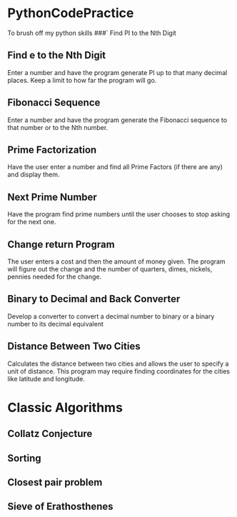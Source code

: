 # PythonCodePractice
To brush off my python skills
###` Find PI to the Nth Digit 
## Find e to the Nth Digit
Enter a number and have the program generate PI up to that many decimal places. Keep a limit to how far the program will go.
## Fibonacci Sequence
 Enter a number and have the program generate the Fibonacci sequence to that number or to the Nth number.
## Prime Factorization
Have the user enter a number and find all Prime Factors (if there are any) and display them.
## Next Prime Number
Have the program find prime numbers until the user chooses to stop asking for the next one. 
## Change return Program
The user enters a cost and then the amount of money given. The program will figure out the change and the number of quarters, dimes, nickels, pennies needed for the change.
## Binary to Decimal and Back Converter  
Develop a converter to convert a decimal number to binary or a binary number to its decimal equivalent
## Distance Between Two Cities 
Calculates the distance between two cities and allows the user to specify a unit of distance. This program may require finding coordinates for the cities like latitude and longitude.
# Classic Algorithms
## Collatz Conjecture
## Sorting 
## Closest pair problem
## Sieve of Erathosthenes
